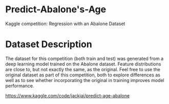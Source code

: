 # Predict-Abalone's-Age
Kaggle competition: Regression with an Abalone Dataset

# Dataset Description
The dataset for this competition (both train and test) was generated from a deep learning model trained on the Abalone dataset. Feature distributions are close to, but not exactly the same, as the original. Feel free to use the original dataset as part of this competition, both to explore differences as well as to see whether incorporating the original in training improves model performance.


https://www.kaggle.com/code/jackjai/predict-age-abalone
